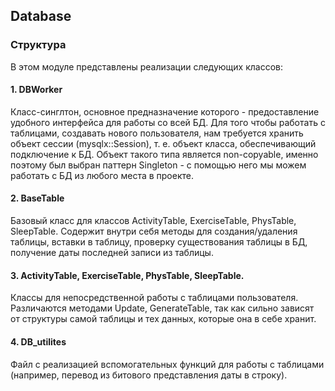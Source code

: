 ## Database

### Структура

В этом модуле представлены реализации следующих классов:

#### 1. DBWorker

Класс-синглтон, основное предназначение которого - предоставление удобного интерфейса для работы со всей БД. Для того
чтобы работать с таблицами, создавать нового пользователя, нам требуется хранить объект сессии (mysqlx::Session), т. е.
объект класса, обеспечивающий подключение к БД. Объект такого типа является non-copyable, именно поэтому был выбран
паттерн Singleton - c помощью него мы можем работать с БД из любого места в проекте.

#### 2. BaseTable

Базовый класс для классов ActivityTable, ExerciseTable, PhysTable, SleepTable. Содержит внутри себя методы для
создания/удаления таблицы, вставки в таблицу, проверку существования таблицы в БД, получение даты последней записи из
таблицы.

#### 3. ActivityTable, ExerciseTable, PhysTable, SleepTable.

Классы для непосредственной работы с таблицами пользователя. Различаются методами Update, GenerateTable, так как сильно
зависят от структуры самой таблицы и тех данных, которые она в себе хранит.

#### 4. DB_utilites

Файл с реализацией вспомогательных функций для работы с таблицами (например, перевод из битового представления даты в
строку).
